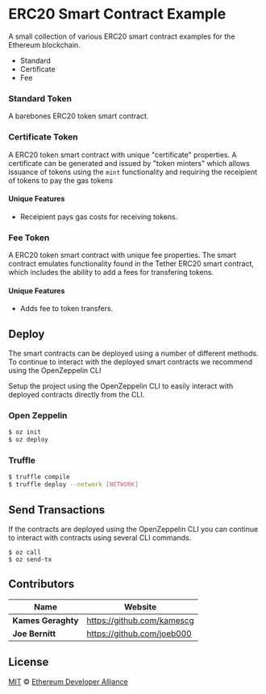 # ERC20 Smart Contract Example

A small collection of various ERC20 smart contract examples for the Ethereum blockchain.

- Standard
- Certificate
- Fee

### Standard Token

A barebones ERC20 token smart contract.

### Certificate Token

A ERC20 token smart contract with unique "certificate" properties. A certificate can be generated and issued by "token minters" which allows issuance of tokens using the `mint` functionality and requiring the receipient of tokens to pay the gas tokens

#### Unique Features

- Receipient pays gas costs for receiving tokens.

### Fee Token

A ERC20 token smart contract with unique fee properties. The smart contract emulates functionality found in the Tether ERC20 smart contract, which includes the ability to add a fees for transfering tokens.

#### Unique Features

- Adds fee to token transfers.

## Deploy

The smart contracts can be deployed using a number of different methods. To continue to interact with the deployed smart contracts we recommend using the OpenZeppelin CLI

Setup the project using the OpenZeppelin CLI to easily interact with deployed contracts directly from the CLI.

### Open Zeppelin

```.sh
$ oz init
$ oz deploy
```

### Truffle

```.sh
$ truffle compile
$ truffle deploy --network [NETWORK]
```

## Send Transactions

If the contracts are deployed using the OpenZeppelin CLI you can continue to interact with contracts using several CLI commands.

```
$ oz call
$ oz send-tx
```

## Contributors

| Name               | Website                      |
| ------------------ | ---------------------------- |
| **Kames Geraghty** | <https://github.com/kamescg> |
| **Joe Bernitt**    | <https://github.com/joeb000> |

## License

[MIT](LICENSE) © [Ethereum Developer Alliance](https://github.com/EthereumDeveloperAlliance)
